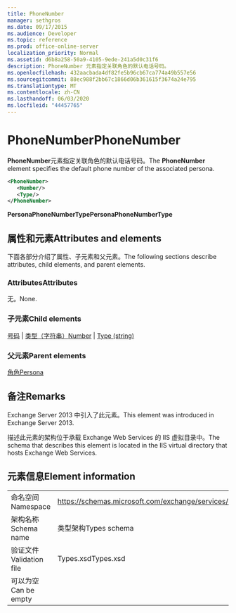 ```yaml
---
title: PhoneNumber
manager: sethgros
ms.date: 09/17/2015
ms.audience: Developer
ms.topic: reference
ms.prod: office-online-server
localization_priority: Normal
ms.assetid: d6b8a258-50a9-4105-9ede-241a5d0c31f6
description: PhoneNumber 元素指定关联角色的默认电话号码。
ms.openlocfilehash: 432aacbada4df82fe5b96cb67ca774a49b557e56
ms.sourcegitcommit: 88ec988f2bb67c1866d06b361615f3674a24e795
ms.translationtype: MT
ms.contentlocale: zh-CN
ms.lasthandoff: 06/03/2020
ms.locfileid: "44457765"
---
```

# <a name="phonenumber"></a><span data-ttu-id="d1f8c-103">PhoneNumber</span><span class="sxs-lookup"><span data-stu-id="d1f8c-103">PhoneNumber</span></span>

<span data-ttu-id="d1f8c-104">**PhoneNumber**元素指定关联角色的默认电话号码。</span><span class="sxs-lookup"><span data-stu-id="d1f8c-104">The **PhoneNumber** element specifies the default phone number of the associated persona.</span></span> 
  
```XML
<PhoneNumber>
   <Number/>
   <Type/>
</PhoneNumber>
```

 <span data-ttu-id="d1f8c-105">**PersonaPhoneNumberType**</span><span class="sxs-lookup"><span data-stu-id="d1f8c-105">**PersonaPhoneNumberType**</span></span>
## <a name="attributes-and-elements"></a><span data-ttu-id="d1f8c-106">属性和元素</span><span class="sxs-lookup"><span data-stu-id="d1f8c-106">Attributes and elements</span></span>

<span data-ttu-id="d1f8c-107">下面各部分介绍了属性、子元素和父元素。</span><span class="sxs-lookup"><span data-stu-id="d1f8c-107">The following sections describe attributes, child elements, and parent elements.</span></span>
  
### <a name="attributes"></a><span data-ttu-id="d1f8c-108">Attributes</span><span class="sxs-lookup"><span data-stu-id="d1f8c-108">Attributes</span></span>

<span data-ttu-id="d1f8c-109">无。</span><span class="sxs-lookup"><span data-stu-id="d1f8c-109">None.</span></span>
  
### <a name="child-elements"></a><span data-ttu-id="d1f8c-110">子元素</span><span class="sxs-lookup"><span data-stu-id="d1f8c-110">Child elements</span></span>

<span data-ttu-id="d1f8c-111">[号码](number.md)  | [类型（字符串）](type-string.md)</span><span class="sxs-lookup"><span data-stu-id="d1f8c-111">[Number](number.md) | [Type (string)](type-string.md)</span></span>
  
### <a name="parent-elements"></a><span data-ttu-id="d1f8c-112">父元素</span><span class="sxs-lookup"><span data-stu-id="d1f8c-112">Parent elements</span></span>

[<span data-ttu-id="d1f8c-113">角色</span><span class="sxs-lookup"><span data-stu-id="d1f8c-113">Persona</span></span>](persona.md)
  
## <a name="remarks"></a><span data-ttu-id="d1f8c-114">备注</span><span class="sxs-lookup"><span data-stu-id="d1f8c-114">Remarks</span></span>

<span data-ttu-id="d1f8c-115">Exchange Server 2013 中引入了此元素。</span><span class="sxs-lookup"><span data-stu-id="d1f8c-115">This element was introduced in Exchange Server 2013.</span></span>
  
<span data-ttu-id="d1f8c-116">描述此元素的架构位于承载 Exchange Web Services 的 IIS 虚拟目录中。</span><span class="sxs-lookup"><span data-stu-id="d1f8c-116">The schema that describes this element is located in the IIS virtual directory that hosts Exchange Web Services.</span></span>
  
## <a name="element-information"></a><span data-ttu-id="d1f8c-117">元素信息</span><span class="sxs-lookup"><span data-stu-id="d1f8c-117">Element information</span></span>

|||
|:-----|:-----|
|<span data-ttu-id="d1f8c-118">命名空间</span><span class="sxs-lookup"><span data-stu-id="d1f8c-118">Namespace</span></span>  <br/> |https://schemas.microsoft.com/exchange/services/2006/types  <br/> |
|<span data-ttu-id="d1f8c-119">架构名称</span><span class="sxs-lookup"><span data-stu-id="d1f8c-119">Schema name</span></span>  <br/> |<span data-ttu-id="d1f8c-120">类型架构</span><span class="sxs-lookup"><span data-stu-id="d1f8c-120">Types schema</span></span>  <br/> |
|<span data-ttu-id="d1f8c-121">验证文件</span><span class="sxs-lookup"><span data-stu-id="d1f8c-121">Validation file</span></span>  <br/> |<span data-ttu-id="d1f8c-122">Types.xsd</span><span class="sxs-lookup"><span data-stu-id="d1f8c-122">Types.xsd</span></span>  <br/> |
|<span data-ttu-id="d1f8c-123">可以为空</span><span class="sxs-lookup"><span data-stu-id="d1f8c-123">Can be empty</span></span>  <br/> ||
   

